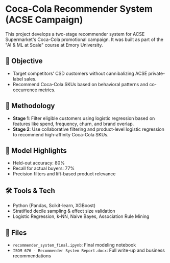 # Coca-Cola Recommender System (ACSE Campaign)

This project develops a two-stage recommender system for ACSE Supermarket's Coca-Cola promotional campaign. It was built as part of the "AI & ML at Scale" course at Emory University.

## 📌 Objective
- Target competitors’ CSD customers without cannibalizing ACSE private-label sales.
- Recommend Coca-Cola SKUs based on behavioral patterns and co-occurrence metrics.

## 🧠 Methodology
- **Stage 1**: Filter eligible customers using logistic regression based on features like spend, frequency, churn, and brand overlap.
- **Stage 2**: Use collaborative filtering and product-level logistic regression to recommend high-affinity Coca-Cola SKUs.

## 🧪 Model Highlights
- Held-out accuracy: 80%
- Recall for actual buyers: 77%
- Precision filters and lift-based product relevance

## 🛠️ Tools & Tech
- Python (Pandas, Scikit-learn, XGBoost)
- Stratified decile sampling & effect size validation
- Logistic Regression, k-NN, Naive Bayes, Association Rule Mining

## 📄 Files
- `recommender_system_final.ipynb`: Final modeling notebook
- `ISOM 676 - Recommender System Report.docx`: Full write-up and business recommendations
